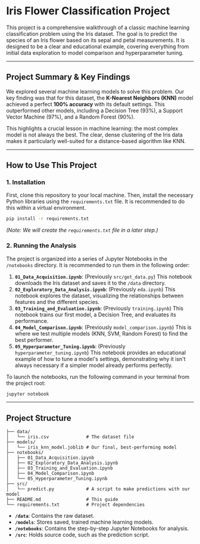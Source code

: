 
# Iris Flower Classification Project

This project is a comprehensive walkthrough of a classic machine learning classification problem using the Iris dataset. The goal is to predict the species of an Iris flower based on its sepal and petal measurements. It is designed to be a clear and educational example, covering everything from initial data exploration to model comparison and hyperparameter tuning.

---

## Project Summary & Key Findings

We explored several machine learning models to solve this problem. Our key finding was that for this dataset, the **K-Nearest Neighbors (KNN)** model achieved a perfect **100% accuracy** with its default settings. This outperformed other models, including a Decision Tree (93%), a Support Vector Machine (97%), and a Random Forest (90%).

This highlights a crucial lesson in machine learning: the most complex model is not always the best. The clear, dense clustering of the Iris data makes it particularly well-suited for a distance-based algorithm like KNN.

---

## How to Use This Project

### 1. Installation

First, clone this repository to your local machine. Then, install the necessary Python libraries using the `requirements.txt` file. It is recommended to do this within a virtual environment.

```bash
pip install -r requirements.txt
```

*(Note: We will create the `requirements.txt` file in a later step.)*

### 2. Running the Analysis

The project is organized into a series of Jupyter Notebooks in the `/notebooks` directory. It is recommended to run them in the following order:

1.  **`01_Data_Acquisition.ipynb`**: (Previously `src/get_data.py`) This notebook downloads the Iris dataset and saves it to the `/data` directory.
2.  **`02_Exploratory_Data_Analysis.ipynb`**: (Previously `eda.ipynb`) This notebook explores the dataset, visualizing the relationships between features and the different species.
3.  **`03_Training_and_Evaluation.ipynb`**: (Previously `training.ipynb`) This notebook trains our first model, a Decision Tree, and evaluates its performance.
4.  **`04_Model_Comparison.ipynb`**: (Previously `model_comparison.ipynb`) This is where we test multiple models (KNN, SVM, Random Forest) to find the best performer.
5.  **`05_Hyperparameter_Tuning.ipynb`**: (Previously `hyperparameter_tuning.ipynb`) This notebook provides an educational example of how to tune a model's settings, demonstrating why it isn't always necessary if a simpler model already performs perfectly.

To launch the notebooks, run the following command in your terminal from the project root:

```bash
jupyter notebook
```

---

## Project Structure

```
├── data/
│   └── iris.csv              # The dataset file
├── models/
│   └── iris_knn_model.joblib # Our final, best-performing model
├── notebooks/
│   ├── 01_Data_Acquisition.ipynb
│   ├── 02_Exploratory_Data_Analysis.ipynb
│   ├── 03_Training_and_Evaluation.ipynb
│   ├── 04_Model_Comparison.ipynb
│   └── 05_Hyperparameter_Tuning.ipynb
├── src/
│   └── predict.py            # A script to make predictions with our model
├── README.md                 # This guide
└── requirements.txt          # Project dependencies
```

- **`/data`**: Contains the raw dataset.
- **`/models`**: Stores saved, trained machine learning models.
- **`/notebooks`**: Contains the step-by-step Jupyter Notebooks for analysis.
- **`/src`**: Holds source code, such as the prediction script.

